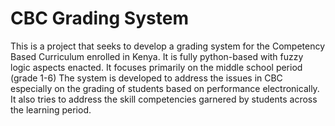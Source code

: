 # CBC Grading System
This is a project that seeks to develop a grading system for the Competency Based Curriculum enrolled in Kenya.
It is fully python-based with fuzzy logic aspects enacted.
It focuses primarily on the middle school period (grade 1-6)
The system is developed to address the issues in CBC especially on the grading of students based on performance electronically.
It also tries to address the skill competencies garnered by students across the learning period.
